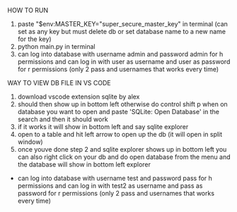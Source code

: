HOW TO RUN
1. paste "$env:MASTER_KEY="super_secure_master_key" in terminal (can set as any key but must delete db or 
set database name to a new name for the key)
2. python main.py in terminal
3. can log into database with username admin and password admin for h permissions and can log in with user as 
username and user as password for r permissions (only 2 pass and usernames that works every time)


WAY TO VIEW DB FILE IN VS CODE
1. download vscode extension sqlite by alex
2. should then show up in bottom left otherwise do control shift p when on database you want to 
open and paste 'SQLite: Open Database' in the search and then it should work
3. if it works it will show in bottom left and say sqlite explorer
4. open to a table and hit left arrow to open up the db (it will open in split window)
5. once youve done step 2 and sqlite explorer shows up in bottom left you can also right click on 
your db and do open database from the menu and the database will show in bottom left explorer


- can log into database with username test and password pass for h permissions and can log in with test2 
as username and pass as password for r permissions (only 2 pass and usernames that works every time)

